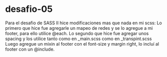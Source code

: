 # desafio-05
Para el desafio de SASS II hice modificaciones mas que nada en mi scss:
Lo primero que hice fue agregarle un mapeo de redes y se lo agregue a mi footer, para ello utilice @each.
Lo segundo que hice fue agregar unos spacing y los utilice tanto como en _main.scss como en _transpint.scss
Luego agregue un mixin al footer con el font-size y margin right, lo incluí al footer con un @include.




















